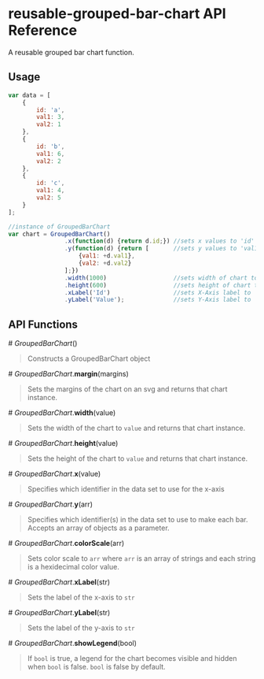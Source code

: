 # reusable-grouped-bar-chart API Reference

A reusable grouped bar chart function.

## Usage

```javascript
var data = [
    {
        id: 'a',
        val1: 3,
        val2: 1
    },
    {
        id: 'b',
        val1: 6,
        val2: 2
    },
    {
        id: 'c',
        val1: 4,
        val2: 5
    }
];

//instance of GroupedBarChart
var chart = GroupedBarChart()
                .x(function(d) {return d.id;}) //sets x values to 'id'
                .y(function(d) {return [       //sets y values to 'val1' and 'val2'
                    {val1: +d.val1},
                    {val2: +d.val2}
                ];})
                .width(1000)                   //sets width of chart to 1000
                .height(600)                   //sets height of chart to 600
                .xLabel('Id')                  //sets X-Axis label to 'Id'
                .yLabel('Value');              //sets Y-Axis label to 'Value'


```

## API Functions

\# *GroupedBarChart*()

> Constructs a GroupedBarChart object

\# *GroupedBarChart*.**margin**(margins)
> Sets the margins of the chart on an svg and returns that chart instance.

\# *GroupedBarChart*.**width**(value)
> Sets the width of the chart to `value` and returns that chart instance.

\# *GroupedBarChart*.**height**(value)
> Sets the height of the chart to `value` and returns that chart instance.

\# *GroupedBarChart*.**x**(value)
> Specifies which identifier in the data set to use for the x-axis

\# *GroupedBarChart*.**y**(arr)
> Specifies which identifier(s) in the data set to use to make each bar. Accepts an array of objects as a parameter.

\# *GroupedBarChart*.**colorScale**(arr)
> Sets color scale to `arr` where `arr` is an array of strings and each string is a hexidecimal color value.

\# *GroupedBarChart*.**xLabel**(str)
> Sets the label of the x-axis to `str`

\# *GroupedBarChart*.**yLabel**(str)
> Sets the label of the y-axis to `str`

\# *GroupedBarChart*.**showLegend**(bool)
> If `bool` is true, a legend for the chart becomes visible and hidden when `bool` is false. `bool` is false by default.


